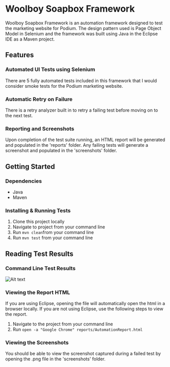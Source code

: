 # Woolboy Soapbox Framework
Woolboy Soapbox Framework is an automation framework designed to test the marketing website for Podium.
The design pattern used is Page Object Model in Selenium and the framework was built using Java in the Eclipse IDE as a Maven project.

## Features
### Automated UI Tests using Selenium
There are 5 fully automated tests included in this framework that I would consider smoke tests for the Podium marketing website.
### Automatic Retry on Failure
There is a retry analyzer built in to retry a failing test before moving on to the next test.
### Reporting and Screenshots
Upon completion of the test suite running, an HTML report will be generated and populated in the 'reports' folder. Any failing tests will generate a screenshot and populated in the 'screenshots' folder.

## Getting Started
### Dependencies
* Java
* Maven
### Installing & Running Tests
1. Clone this project locally
2. Navigate to project from your command line
3. Run `mvn clean`from your command line
4. Run `mvn test` from your command line

## Reading Test Results
### Command Line Test Results
![Alt text](https://i.ibb.co/zXNX2Wh/Automation-Report-html-woolboyframework.png?raw=true)

### Viewing the Report HTML
If you are using Eclipse, opening the file will automatically open the html in a browser locally. If you are not using Eclipse, use the following steps to view the report.
1. Navigate to the project from your command line
2. Run `open -a "Google Chrome" reports/AutomationReport.html`

### Viewing the Screenshots
You should be able to view the screenshot captured during a failed test by opening the .png file in the 'screenshots' folder.
